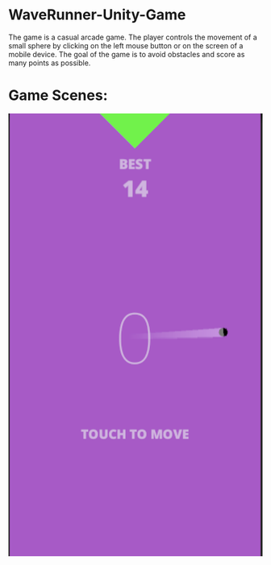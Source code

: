 # WaveRunner-Unity-Game
The game is a casual arcade game. 
The player controls the movement of a small sphere by clicking on the left mouse button or on the screen of a mobile device. 
The goal of the game is to avoid obstacles and score as many points as possible.
 
 
 <h1>Game Scenes:</h1>

![Image alt](https://github.com/DenisPavlov0/WaveRunner-Unity-Game/raw/main/Image3.png) 
